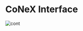 # CoNeX Interface

![cont](https://github.com/cnrl/conex-interface/assets/30046662/72abe90b-09a6-4423-9773-c01080d0d8dd)

